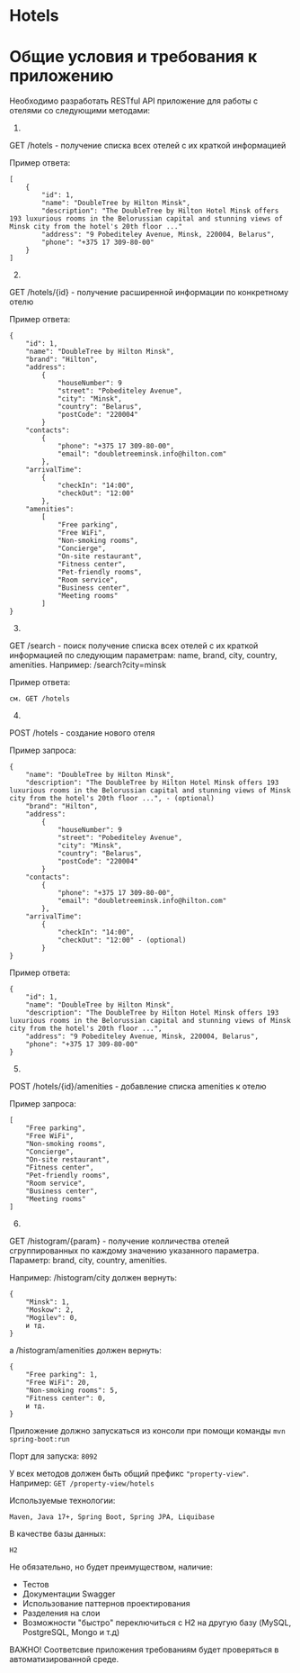 # **Hotels**

# **Общие условия и требования к приложению**

Необходимо разработать RESTful API приложение для работы с отелями со следующими методами:

1)

GET /hotels - получение списка всех отелей с их краткой информацией

Пример ответа:

    [
        {
            "id": 1,
            "name": "DoubleTree by Hilton Minsk",
            "description": "The DoubleTree by Hilton Hotel Minsk offers 193 luxurious rooms in the Belorussian capital and stunning views of Minsk city from the hotel's 20th floor ..."
            "address": "9 Pobediteley Avenue, Minsk, 220004, Belarus",
            "phone": "+375 17 309-80-00"
        }
    ]

2)

GET /hotels/{id} - получение расширенной информации по конкретному отелю

Пример ответа:

    {
        "id": 1,
        "name": "DoubleTree by Hilton Minsk",
        "brand": "Hilton",
        "address":
            {
                "houseNumber": 9
                "street": "Pobediteley Avenue",
                "city": "Minsk",
                "country": "Belarus",
                "postCode": "220004"
            }
        "contacts":
            {
                "phone": "+375 17 309-80-00",
                "email": "doubletreeminsk.info@hilton.com"
            },
        "arrivalTime":
            {
                "checkIn": "14:00",
                "checkOut": "12:00"
            },
        "amenities":
            [
                "Free parking",
                "Free WiFi",
                "Non-smoking rooms",
                "Concierge",
                "On-site restaurant",
                "Fitness center",
                "Pet-friendly rooms",
                "Room service",
                "Business center",
                "Meeting rooms"
            ]
    }

3)

GET /search - поиск получение списка всех отелей с их краткой информацией по следующим параметрам: name, brand, city,
country, amenities. Например: /search?city=minsk

Пример ответа:

    см. GET /hotels

4)

POST /hotels - создание нового отеля

Пример запроса:

    {
        "name": "DoubleTree by Hilton Minsk",
        "description": "The DoubleTree by Hilton Hotel Minsk offers 193 luxurious rooms in the Belorussian capital and stunning views of Minsk city from the hotel's 20th floor ...", - (optional)
        "brand": "Hilton",
        "address":
            {
                "houseNumber": 9
                "street": "Pobediteley Avenue",
                "city": "Minsk",
                "country": "Belarus",
                "postCode": "220004"
            }
        "contacts":
            {
                "phone": "+375 17 309-80-00",
                "email": "doubletreeminsk.info@hilton.com"
            },
        "arrivalTime":
            {
                "checkIn": "14:00",
                "checkOut": "12:00" - (optional)
            }
    }

Пример ответа:

    {
        "id": 1,
        "name": "DoubleTree by Hilton Minsk",
        "description": "The DoubleTree by Hilton Hotel Minsk offers 193 luxurious rooms in the Belorussian capital and stunning views of Minsk city from the hotel's 20th floor ...",
        "address": "9 Pobediteley Avenue, Minsk, 220004, Belarus",
        "phone": "+375 17 309-80-00"
    }

5)

POST /hotels/{id}/amenities - добавление списка amenities к отелю

Пример запроса:

    [
        "Free parking",
        "Free WiFi",
        "Non-smoking rooms",
        "Concierge",
        "On-site restaurant",
        "Fitness center",
        "Pet-friendly rooms",
        "Room service",
        "Business center",
        "Meeting rooms"
    ]

6)

GET /histogram/{param} - получение колличества отелей сгруппированных по каждому значению указанного параметра.
Параметр: brand, city, country, amenities.

Например: /histogram/city должен вернуть:

    {
        "Minsk": 1,
        "Moskow": 2,
        "Mogilev": 0,
        и тд.
    }

а /histogram/amenities должен вернуть:

    {
        "Free parking": 1,
        "Free WiFi": 20,
        "Non-smoking rooms": 5,
        "Fitness center": 0,
        и тд.
    }

Приложение должно запускаться из консоли при помощи команды `mvn spring-boot:run`

Порт для запуска: `8092`

У всех методов должен быть общий префикс `"property-view"`. Например: `GET /property-view/hotels`

Используемые технологии:

    Maven, Java 17+, Spring Boot, Spring JPA, Liquibase

В качестве базы данных:

    H2

Не обязательно, но будет преимуществом, наличие:

- Тестов
- Документации Swagger
- Использование паттернов проектирования
- Разделения на слои
- Возможности "быстро" переключиться с H2 на другую базу (MySQL, PostgreSQL, Mongo и т.д)

ВАЖНО! Соответсвие приложения требованиям будет проверяться в автоматизированной среде.